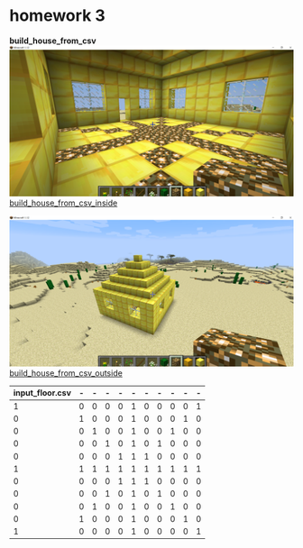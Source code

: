 # homework 3  
**build_house_from_csv**    
![build_house_from_csv_inside](https://github.com/ophwsjtu18/ohw20f/blob/main/zh/homework3/build_house_from_csv_inside.png?raw=true)  
[build_house_from_csv_inside](https://github.com/ophwsjtu18/ohw20f/blob/main/zh/homework3/build_house_from_csv_inside.png?raw=true)  

![build_house_from_csv_outside](https://github.com/ophwsjtu18/ohw20f/blob/main/zh/homework3/build_house_from_csv_outside.png?raw=true)  
[build_house_from_csv_outside](https://github.com/ophwsjtu18/ohw20f/blob/main/zh/homework3/build_house_from_csv_outside.png?raw=true)

|input_floor.csv|-|-|-|-|-|-|-|-|-|-|  
|-|-|-|-|-|-|-|-|-|-|-|
|1|0|0|0|0|1|0|0|0|0|1|
|0|1|0|0|0|1|0|0|0|1|0|
|0|0|1|0|0|1|0|0|1|0|0|
|0|0|0|1|0|1|0|1|0|0|0|
|0|0|0|0|1|1|1|0|0|0|0|
|1|1|1|1|1|1|1|1|1|1|1|
|0|0|0|0|1|1|1|0|0|0|0|
|0|0|0|1|0|1|0|1|0|0|0|
|0|0|1|0|0|1|0|0|1|0|0|
|0|1|0|0|0|1|0|0|0|1|0|
|1|0|0|0|0|1|0|0|0|0|1|
